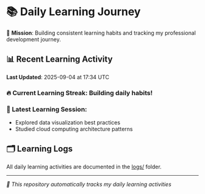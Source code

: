 # 📚 Daily Learning Journey

🎯 **Mission**: Building consistent learning habits and tracking my professional development journey.

## 📊 Recent Learning Activity

**Last Updated**: 2025-09-04 at 17:34 UTC

### 🔥 Current Learning Streak: Building daily habits!

### 📝 Latest Learning Session:
- Explored data visualization best practices
- Studied cloud computing architecture patterns

## 🗂️ Learning Logs

All daily learning activities are documented in the [logs/](./logs/) folder.

---
*🤖 This repository automatically tracks my daily learning activities*
